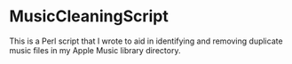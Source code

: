 # MusicCleaningScript
This is a Perl  script that I wrote to aid in identifying and removing duplicate music files in my Apple Music library directory.
